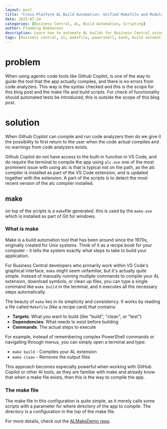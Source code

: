 ```yaml
---
layout: post
title: "Cross-Platform AL Build Automation: Unified Makefile and Modular Scripts for Business Central Extensions"
date: 2025-07-24
categories: [Business Central, AL, Build Automation, Scripting]
author: Flemming Bakkensen
description: Learn how to automate AL builds for Business Central using a unified Makefile and modular scripts for Windows and Linux. This post explores the ALMakeDemo repo and its educational value for developers.
tags: [business central, al, makefile, powershell, bash, build automation]
---
```


# problem
When using agentic code tools like Github Copilot, is one of the way to guide the tool that the app actually compiles, and there is no errors from code analyzers. This way is the syntax checked and this is the scope for this blog post and the make file and build scripts. For check of functionality should automated tests be introduced, this is outside the scope of this blog post.

# solution
When Github Copilot can compile and run code analyzers then do we give it the possibility to first return to the user when the code actual compiles and no warnings from code analyzers exists.

Github Copilot do not have access to the built-in function in VS Code, and do require the terminal to compile the app using `alc.exe` one of the most prominent issue with using alc is that is typical not on the path, as the alc compiler is installed as part of the VS Code extension, and is updated together with the extension. A part of the scripts is to detect the most recent version of the alc compiler installed.

## make
on top of the scripts is a `make`file generated. this is used by the `make.exe` which is installed as part of Git for windows.

### What is make
Make is a build automation tool that has been around since the 1970s, originally created for Unix systems. Think of it as a recipe book for your computer - it tells the system exactly what steps to take to build your application.

For Business Central developers who primarily work within VS Code's graphical interface, `make` might seem unfamiliar, but it's actually quite simple. Instead of manually running multiple commands to compile your AL extension, download symbols, or clean up files, you can type a single command like `make build` in the terminal, and it executes all the necessary steps automatically.

The beauty of `make` lies in its simplicity and consistency. It works by reading a file called `Makefile` (like a recipe card) that contains:
- **Targets**: What you want to build (like "build", "clean", or "test")
- **Dependencies**: What needs to exist before building
- **Commands**: The actual steps to execute

For example, instead of remembering complex PowerShell commands or navigating through menus, you can simply open a terminal and type:
- `make build` - Compiles your AL extension
- `make clean` - Removes the output files

This approach becomes especially powerful when working with GitHub Copilot or other AI tools, as they are familiar with make and already know that when a make file exists, then this is the way to compile the app.

### The make file
The make file in this configuration is quite simple, as it merely calls some scripts with a parameter for where directory of the app to compile. The directory is a configuration in the top of the make file.




For more details, check out the [ALMakeDemo repo](https://github.com/FBakkensen/ALMakeDemo).
